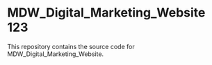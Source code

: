 # MDW_Digital_Marketing_Website 123
This repository contains the source code for MDW_Digital_Marketing_Website.
